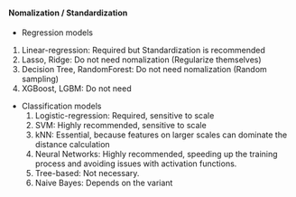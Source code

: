 

#### Nomalization / Standardization

- Regression models
1) Linear-regression: Required but Standardization is recommended </br>
2) Lasso, Ridge: Do not need nomalization (Regularize themselves)</br>
3) Decision Tree, RandomForest: Do not need nomalization (Random sampling)</br>
4) XGBoost, LGBM: Do not need</br>


- Classification models
  1) Logistic-regression: Required, sensitive to scale
  2) SVM: Highly recommended, sensitive to scale
  3) kNN: Essential, because features on larger scales can dominate the distance calculation
  4) Neural Networks: Highly recommended, speeding up the training process and avoiding issues with activation functions.
  5) Tree-based: Not necessary.
  6) Naive Bayes: Depends on the variant

